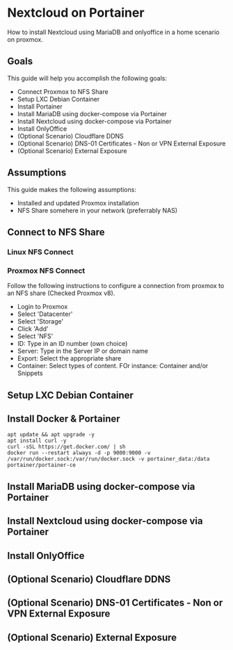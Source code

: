 
# Nextcloud on Portainer
How to install Nextcloud using MariaDB and onlyoffice in a home scenario on proxmox.

## Goals
This guide will help you accomplish the following goals:
* Connect Proxmox to NFS Share
* Setup LXC Debian Container
* Install Portainer
* Install MariaDB using docker-compose via Portainer
* Install Nextcloud using docker-compose via Portainer
* Install OnlyOffice
* (Optional Scenario) Cloudflare DDNS
* (Optional Scenario) DNS-01 Certificates - Non or VPN External Exposure
* (Optional Scenario) External Exposure

## Assumptions
This guide makes the following assumptions:
* Installed and updated Proxmox installation
* NFS Share somehere in your network (preferrably NAS)

## Connect to NFS Share

### Linux NFS Connect

### Proxmox NFS Connect
Follow the following instructions to configure a connection from proxmox to an NFS share (Checked Proxmox v8).

* Login to Proxmox
* Select 'Datacenter'
* Select 'Storage'
* Click 'Add'
* Select 'NFS'
* ID: Type in an ID number (own choice)
* Server: Type in the Server IP or domain name
* Export: Select the appropriate share
* Container: Select types of content. FOr instance: Container and/or Snippets

## Setup LXC Debian Container

## Install Docker & Portainer

```console
apt update && apt upgrade -y
apt install curl -y
curl -sSL https://get.docker.com/ | sh
docker run --restart always -d -p 9000:9000 -v /var/run/docker.sock:/var/run/docker.sock -v portainer_data:/data portainer/portainer-ce
```

## Install MariaDB using docker-compose via Portainer

## Install Nextcloud using docker-compose via Portainer

## Install OnlyOffice

## (Optional Scenario) Cloudflare DDNS

## (Optional Scenario) DNS-01 Certificates - Non or VPN External Exposure

## (Optional Scenario) External Exposure
